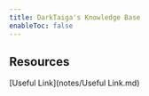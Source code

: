 ```yaml
---
title: DarkTaiga's Knowledge Base
enableToc: false
---
```


## Resources

[Useful Link](notes/Useful Link.md)


